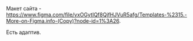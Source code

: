 Макет сайта - https://www.figma.com/file/vxOGytIQf8QjfHJVuR5afg/Templates-%2315.-More-on-Figma.info-(Copy)?node-id=1%3A26.

Есть адаптив.
